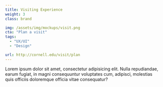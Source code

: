 ```yaml
---
title: Visiting Experience
weight: 3
class: brand

img: /assets/img/mockups/visit.png
cta: "Plan a visit"
tags:
  - "UX/UI"
  - "Design"

url: http://cornell.edu/visit/plan
---
```


Lorem ipsum dolor sit amet, consectetur adipisicing elit. Nulla repudiandae, earum fugiat, in magni consequuntur voluptates cum, adipisci, molestias quis officiis doloremque officia vitae consequatur?